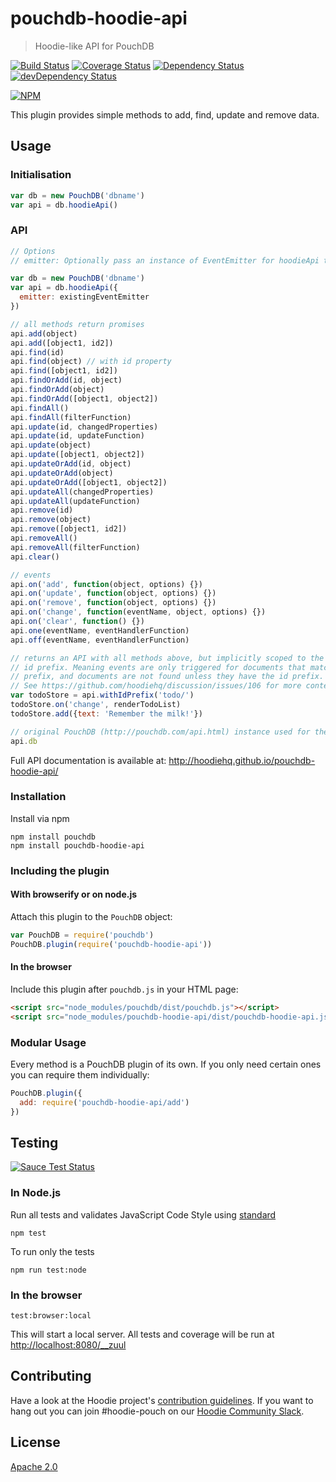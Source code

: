 # pouchdb-hoodie-api

> Hoodie-like API for PouchDB

[![Build Status](https://travis-ci.org/hoodiehq/pouchdb-hoodie-api.svg?branch=master)](https://travis-ci.org/hoodiehq/pouchdb-hoodie-api)
[![Coverage Status](https://coveralls.io/repos/hoodiehq/pouchdb-hoodie-api/badge.svg?branch=master)](https://coveralls.io/github/hoodiehq/pouchdb-hoodie-api?branch=master)
[![Dependency Status](https://david-dm.org/hoodiehq/pouchdb-hoodie-api.svg)](https://david-dm.org/hoodiehq/pouchdb-hoodie-api)
[![devDependency Status](https://david-dm.org/hoodiehq/pouchdb-hoodie-api/dev-status.svg)](https://david-dm.org/hoodiehq/pouchdb-hoodie-api#info=devDependencies)

[![NPM](https://nodei.co/npm/pouchdb-hoodie-api.png?downloads=true&downloadRank=true&stars=true)](https://nodei.co/npm/pouchdb-hoodie-api/)

This plugin provides simple methods to add, find, update and remove data.

## Usage

### Initialisation

```js
var db = new PouchDB('dbname')
var api = db.hoodieApi()
```

### API

```js
// Options
// emitter: Optionally pass an instance of EventEmitter for hoodieApi to use

var db = new PouchDB('dbname')
var api = db.hoodieApi({
  emitter: existingEventEmitter
})

// all methods return promises
api.add(object)
api.add([object1, id2])
api.find(id)
api.find(object) // with id property
api.find([object1, id2])
api.findOrAdd(id, object)
api.findOrAdd(object)
api.findOrAdd([object1, object2])
api.findAll()
api.findAll(filterFunction)
api.update(id, changedProperties)
api.update(id, updateFunction)
api.update(object)
api.update([object1, object2])
api.updateOrAdd(id, object)
api.updateOrAdd(object)
api.updateOrAdd([object1, object2])
api.updateAll(changedProperties)
api.updateAll(updateFunction)
api.remove(id)
api.remove(object)
api.remove([object1, id2])
api.removeAll()
api.removeAll(filterFunction)
api.clear()

// events
api.on('add', function(object, options) {})
api.on('update', function(object, options) {})
api.on('remove', function(object, options) {})
api.on('change', function(eventName, object, options) {})
api.on('clear', function() {})
api.one(eventName, eventHandlerFunction)
api.off(eventName, eventHandlerFunction)

// returns an API with all methods above, but implicitly scoped to the passed
// id prefix. Meaning events are only triggered for documents that match the id
// prefix, and documents are not found unless they have the id prefix.
// See https://github.com/hoodiehq/discussion/issues/106 for more context.
var todoStore = api.withIdPrefix('todo/')
todoStore.on('change', renderTodoList)
todoStore.add({text: 'Remember the milk!'})

// original PouchDB (http://pouchdb.com/api.html) instance used for the store
api.db
```

Full API documentation is available at:
http://hoodiehq.github.io/pouchdb-hoodie-api/

### Installation

Install via npm

```
npm install pouchdb
npm install pouchdb-hoodie-api
```

### Including the plugin

#### With browserify or on node.js

Attach this plugin to the `PouchDB` object:

```js
var PouchDB = require('pouchdb')
PouchDB.plugin(require('pouchdb-hoodie-api'))
```

#### In the browser

Include this plugin after `pouchdb.js` in your HTML page:

```html
<script src="node_modules/pouchdb/dist/pouchdb.js"></script>
<script src="node_modules/pouchdb-hoodie-api/dist/pouchdb-hoodie-api.js"></script>
```

### Modular Usage

Every method is a PouchDB plugin of its own. If you only need certain ones you can require them individually:

```js
PouchDB.plugin({
  add: require('pouchdb-hoodie-api/add')
})
```

## Testing

[![Sauce Test Status](https://saucelabs.com/browser-matrix/hoodie-pouch.svg)](https://saucelabs.com/u/hoodie-pouch)

### In Node.js

Run all tests and validates JavaScript Code Style using [standard](https://www.npmjs.com/package/standard)

```
npm test
```

To run only the tests

```
npm run test:node
```

### In the browser

```
test:browser:local
```

This will start a local server. All tests and coverage will be run at [http://localhost:8080/__zuul](http://localhost:8080/__zuul)

## Contributing

Have a look at the Hoodie project's [contribution guidelines](https://github.com/hoodiehq/hoodie-dotfiles/blob/master/static/CONTRIBUTING.md).
If you want to hang out you can join #hoodie-pouch on our [Hoodie Community Slack](http://hood.ie/chat/).

## License

[Apache 2.0](http://www.apache.org/licenses/LICENSE-2.0)
